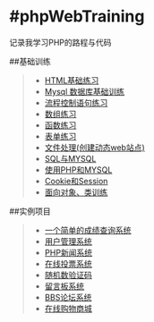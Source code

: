 #phpWebTraining
=====
记录我学习PHP的路程与代码

##基础训练
>* [HTML基础练习](https://github.com/XINCGer/phpWebTraining/tree/master/HtmlBasicTraining)
>* [Mysql 数据库基础训练](https://github.com/XINCGer/phpWebTraining/blob/master/MysqlBasicTraining.php)
>* [流程控制语句练习](https://github.com/XINCGer/phpWebTraining/tree/master/ProcessControlTraining)
>* [数组练习](https://github.com/XINCGer/phpWebTraining/tree/master/ArrayTraining)
>* [函数练习](https://github.com/XINCGer/phpWebTraining/tree/master/FunctionTraining)
>* [表单练习](https://github.com/XINCGer/phpWebTraining/tree/master/FormTraining)
>* [文件处理(创建动态web站点)](https://github.com/XINCGer/phpWebTraining/tree/master/FileProcessing)
>* [SQL与MYSQL](https://github.com/XINCGer/phpWebTraining/tree/master/SQL%26MYSQL)
>* [使用PHP和MYSQL](https://github.com/XINCGer/phpWebTraining/tree/master/PHP%26MYSQL)
>* [Cookie和Session](https://github.com/XINCGer/phpWebTraining/tree/master/CookieAndSession)
>* [面向对象、类训练](https://github.com/XINCGer/phpWebTraining/tree/master/ClassTraining)

##实例项目
>* [一个简单的成绩查询系统](https://github.com/XINCGer/phpWebTraining/tree/master/SimpleGradeQuery) 
>* [用户管理系统](https://github.com/XINCGer/phpWebTraining/tree/master/UserManageSystem)
>* [PHP新闻系统](https://github.com/XINCGer/phpWebTraining/tree/master/NewsManageSystem)
>* [在线投票系统](https://github.com/XINCGer/phpWebTraining/tree/master/VoteOnline)
>* [随机数验证码](https://github.com/XINCGer/phpWebTraining/tree/master/RandImageGenerater)
>* [留言板系统](https://github.com/XINCGer/phpWebTraining/tree/master/MessageBoardSystem)
>* [BBS论坛系统](https://github.com/XINCGer/phpWebTraining/tree/master/bbs)
>* [在线购物商城](https://github.com/XINCGer/phpWebTraining/tree/master/OnlineShoppingMall)
